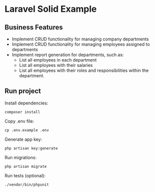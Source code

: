 # Laravel Solid Example

## Business Features

- Implement CRUD functionality for managing company departments
- Implement CRUD functionality for managing employees assigned to departments
- Implement report generation for departments, such as:
    - List all employees in each department
    - List all employees with their salaries
    - List all employees with their roles and responsibilities within the department.

## Run project

Install dependencies:

    composer install

Copy .env file:

    cp .env.example .env

Generate app key:

    php artisan key:generate

Run migrations:

    php artisan migrate

Run tests (optional):

    ./vendor/bin/phpunit
